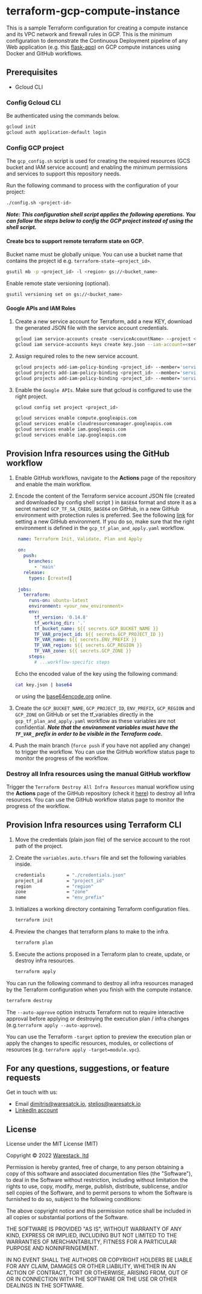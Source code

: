 # terraform-gcp-compute-instance

This is a sample Terraform configuration for creating a compute instance and its VPC network and firewall rules in GCP.
This is the minimum configuration to demonstrate the Continuous Deployment pipeline of any Web application
(e.g. this [flask-app](https://github.com/warestack/gcp-continious-deployment)) on GCP compute instances using Docker
and GitHub workflows.

## Prerequisites

- Gcloud CLI

### Config Gcloud CLI

Be authenticated using the commands below.

```bash
gcloud init
gcloud auth application-default login   
```

### Config GCP project

The `gcp_config.sh` script is used for creating the required resources (GCS bucket and IAM service account) and enabling
the minimum permissions and services to support this repository needs.

Run the following command to process with the configuration of your project:

```bash
./config.sh <project-id>
```

_**Note: This configuration shell script applies the following operations. You can follow the steps below to config the
GCP project instead of using the shell script.**_

#### Create bcs to support remote terraform state on GCP. 

Bucket name must be globally unique. You can use a bucket name that contains the project id e.g. 
`terraform-state-<project_id>`.

```bash
gsutil mb -p <project_id> -l <region> gs://<bucket_name>
```

Enable remote state versioning (optional).

```bash
gsutil versioning set on gs://<bucket_name>
```

#### Google APIs and IAM Roles

1. Create a new service account for Terraform, add a new KEY, download the generated JSON file with the service account
   credentials.

   ```bash
   gcloud iam service-accounts create <serviceAccountName> --project <project_id>
   gcloud iam service-accounts keys create key.json --iam-account=<serviceAccount.email>
   ```

2. Assign required roles to the new service account.

   ```bash
   gcloud projects add-iam-policy-binding <project_id> --member='serviceAccount:<serviceAccount.email>' --role='roles/storage.admin'   
   gcloud projects add-iam-policy-binding <project_id> --member='serviceAccount:<serviceAccount.email>' --role='roles/storage.objectAdmin'   
   gcloud projects add-iam-policy-binding <project_id> --member='serviceAccount:<serviceAccount.email>' --role='roles/compute.admin'
   ```

3. Enable the `Google APIs`. Make sure that gcloud is configured to use the right project.

   ```bash
   gcloud config set project <project_id>
   ```
   
   ```bash
   gcloud services enable compute.googleapis.com
   gcloud services enable cloudresourcemanager.googleapis.com
   gcloud services enable iam.googleapis.com
   gcloud services enable iap.googleapis.com
   ```

## Provision Infra resources using the GitHub workflow

1. Enable GitHub workflows, navigate to the **Actions** page of the repository and enable the main workflow.
2. Encode the content of the Terraform service account JSON file (created and downloaded by config shell script ) in 
   `BASE64` format and store it as a secret named `GCP_TF_SA_CREDS_BASE64` on GitHub, in a new GitHub environment with
   protection rules is preferred. See the following [link](https://docs.github.com/en/actions/deployment/targeting-different-environments/using-environments-for-deployment)
   for setting a new GitHub environment. If you do so, make sure that the right environment is defined in the 
   `gcp_tf_plan_and_apply.yaml` workflow.

   ```yaml
    name: Terraform Init, Validate, Plan and Apply
    
    on:
      push:
        branches:
          - 'main'
      release:
        types: [created]
    
    jobs:
      terraform:
        runs-on: ubuntu-latest
        environment: <your_new_environment>
        env:
          tf_version: '0.14.8'
          tf_working_dir: '.'
          tf_bucket_name: ${{ secrets.GCP_BUCKET_NAME }}
          TF_VAR_project_id: ${{ secrets.GCP_PROJECT_ID }}
          TF_VAR_name: ${{ secrets.ENV_PREFIX }}
          TF_VAR_region: ${{ secrets.GCP_REGION }}
          TF_VAR_zone: ${{ secrets.GCP_ZONE }}
        steps:
          # ...workflow-specific steps
   ```

   Echo the encoded value of the key using the following command:
    
   ```bash
   cat key.json | base64
   ```
    
    or using the [base64encode.org](https://www.base64encode.org/) online.

3. Create the `GCP_BUCKET_NAME`, `GCP_PROJECT_ID`, `ENV_PREFIX`, `GCP_REGION` and `GCP_ZONE` on GitHub or set the
   tf_variables directly in the `gcp_tf_plan_and_apply.yaml` workflow as these variables are not confidential. _**Note
   that the environment variables must have the `TF_VAR_` prefix in order to be visible in the Terraform code.**_
4. Push the main branch (`force push` if you have not applied any change) to trigger the workflow. You can use the 
   GitHub workflow status page to monitor the progress of the workflow.

### Destroy all Infra resources using the manual GitHub workflow

Trigger the `Terraform Destroy All Infra Resources` manual workflow using the **Actions** page of the GitHub repository
(check it [here](https://github.com/warestack/terraform-gcp-compute-instance/actions/workflows/gcp_tf_destroy.yaml)) to
destroy all Infra resources. You can use the GitHub workflow status page to monitor the progress of the workflow.

## Provision Infra resources using Terraform CLI

1. Move the credentials (plain json file) of the service account to the root path of the project.        

2. Create the `variables.auto.tfvars` file and set the following variables inside.

    ```bash
    credentials        = "./credentials.json"
    project_id         = "project_id"
    region             = "region"
    zone               = "zone"
    name               = "env_prefix"
    ```
   
3. Initializes a working directory containing Terraform configuration files.

   ```bash
   terraform init
   ```

4. Preview the changes that terraform plans to make to the infra.
   ```bash
   terraform plan
   ```

5. Execute the actions proposed in a Terraform plan to create, update, or destroy infra resources.
   ```bash
   terraform apply
   ```

You can run the following command to destroy all infra resources managed by the Terraform configuration when you
finish with the compute instance.

```bash
terraform destroy
```

The `--auto-approve` option instructs Terraform not to require interactive approval before applying or destroying the
execution plan / infra changes (e.g.`terraform apply --auto-approve`).

You can use the Terraform `-target` option to preview the execution plan or apply the changes to specific resources,
modules, or collections of resources (e.g. `terraform apply -target=module.vpc`).

## For any questions, suggestions, or feature requests

Get in touch with us:

- Email [dimitris@waresatck.io](mailto:dimitris@warestack.io?subject=[GitHub]%20Source%20Han%20Sans),
  [stelios@waresatck.io](mailto:stelios@warestack.io?subject=[GitHub]%20Source%20Han%20Sans)
- [LinkedIn account](https://www.linkedin.com/in/dimitris-kargatzis-1385a2101/)

## License

License under the MIT License (MIT)

Copyright © 2022 [Warestack, ltd](https://github.com/warestack)

Permission is hereby granted, free of charge, to any person obtaining a copy of this software and associated documentation files (the "Software"), to deal in the Software without restriction, including without limitation the rights to use, copy, modify, merge, publish, distribute, sublicense, and/or sell copies of the Software, and to permit persons to whom the Software is furnished to do so, subject to the following conditions:

The above copyright notice and this permission notice shall be included in all copies or substantial portions of the Software.

THE SOFTWARE IS PROVIDED "AS IS", WITHOUT WARRANTY OF ANY KIND, EXPRESS OR IMPLIED, INCLUDING BUT NOT LIMITED TO THE WARRANTIES OF MERCHANTABILITY, FITNESS FOR A PARTICULAR PURPOSE AND NONINFRINGEMENT.

IN NO EVENT SHALL THE AUTHORS OR COPYRIGHT HOLDERS BE LIABLE FOR ANY CLAIM, DAMAGES OR OTHER LIABILITY, WHETHER IN AN ACTION OF CONTRACT, TORT OR OTHERWISE, ARISING FROM, OUT OF OR IN CONNECTION WITH THE SOFTWARE OR THE USE OR OTHER DEALINGS IN THE SOFTWARE.
